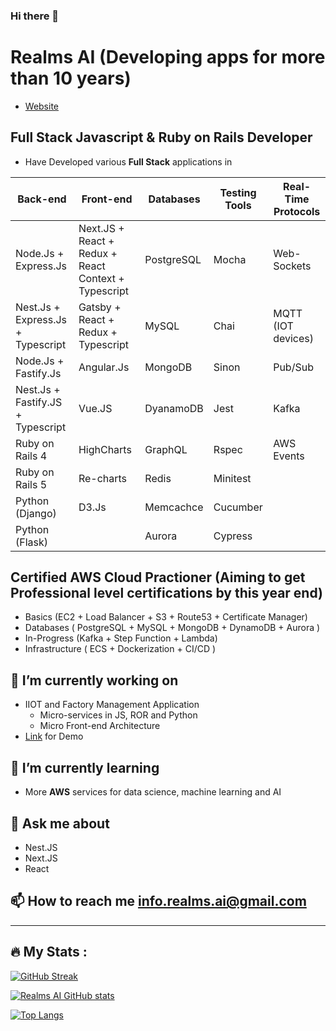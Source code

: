 ### Hi there 👋

# Realms AI (Developing apps for more than **10 years**)

- [Website](https://realmsai.com)

## Full Stack **Javascript** & Ruby on Rails Developer

- Have Developed various **Full Stack** applications in

| Back-end | Front-end | Databases | Testing Tools | Real-Time Protocols |
| ------------ | ------------ | ------------ | ------------- | ----- |
| Node.Js + Express.Js | Next.JS + React + Redux + React Context + Typescript | PostgreSQL | Mocha | Web-Sockets
| Nest.Js + Express.Js + Typescript | Gatsby + React + Redux + Typescript | MySQL | Chai | MQTT (IOT devices)
| Node.Js + Fastify.Js | Angular.Js | MongoDB | Sinon | Pub/Sub
| Nest.Js + Fastify.JS + Typescript | Vue.JS | DyanamoDB | Jest | Kafka
| Ruby on Rails 4 | HighCharts | GraphQL | Rspec | AWS Events
| Ruby on Rails 5 | Re-charts | Redis | Minitest |
| Python (Django) | D3.Js | Memcachce | Cucumber |
| Python (Flask) |  | Aurora | Cypress |

## Certified AWS Cloud Practioner (Aiming to get **Professional** level certifications by this year end)

- Basics (EC2 + Load Balancer + S3 + Route53 + Certificate Manager)
- Databases ( PostgreSQL + MySQL + MongoDB + DynamoDB + Aurora )
- In-Progress (Kafka + Step Function + Lambda)
- Infrastructure ( ECS + Dockerization + CI/CD )



## 🔭 I’m currently working on 
  - IIOT and Factory Management Application 
    - Micro-services in JS, ROR and Python
    - Micro Front-end Architecture
  - [Link](https://demo.thingsgosocial.com/Enquire?eID=n234) for Demo
  
## 🌱 I’m currently learning
  - More **AWS** services for data science, machine learning and AI

## 💬 Ask me about
  - Nest.JS
  - Next.JS
  - React
  
## 📫 How to reach me info.realms.ai@gmail.com

---

## :fire: My Stats :
[![GitHub Streak](http://github-readme-streak-stats.herokuapp.com?user=realms-ai&theme=dark&background=000000)](https://git.io/streak-stats)

[![Realms AI GitHub stats](https://github-readme-stats.vercel.app/api?username=realms-ai&layout=compact&theme=vision-friendly-dark&show_icons=true)](https://github.com/realms-ai/github-readme-stats)


[![Top Langs](https://github-readme-stats.vercel.app/api/top-langs/?username=realms-ai&layout=compact&theme=vision-friendly-dark)](https://github.com/realms-ai/github-readme-stats)


<!--
- 👯 I’m looking to collaborate on ...
- 🤔 I’m looking for help with ...
- 💬 Ask me about ...
- 📫 How to reach me: ...
- 😄 Pronouns: ...
- ⚡ Fun fact: ...
- <img src="https://github.githubassets.com/images/icons/emoji/unicode/1f4c4.png" alt='page_facing_up' width="1.5%"/>
- ![page_facing_up](https://github.githubassets.com/images/icons/emoji/unicode/1f4c4.png) Know about my experiences in my LinkedIn profile
-->
